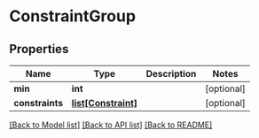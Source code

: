 # ConstraintGroup

## Properties
Name | Type | Description | Notes
------------ | ------------- | ------------- | -------------
**min** | **int** |  | [optional] 
**constraints** | [**list[Constraint]**](Constraint.md) |  | [optional] 

[[Back to Model list]](../README.md#documentation-for-models) [[Back to API list]](../README.md#documentation-for-api-endpoints) [[Back to README]](../README.md)


